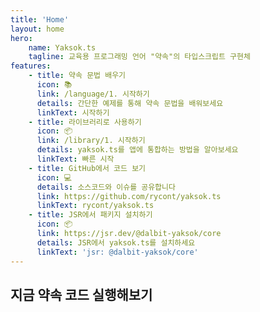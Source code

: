 ```yaml
---
title: 'Home'
layout: home
hero:
    name: Yaksok.ts
    tagline: 교육용 프로그래밍 언어 "약속"의 타입스크립트 구현체
features:
    - title: 약속 문법 배우기
      icon: 📚
      link: /language/1. 시작하기
      details: 간단한 예제를 통해 약속 문법을 배워보세요
      linkText: 시작하기
    - title: 라이브러리로 사용하기
      icon: 📦
      link: /library/1. 시작하기
      details: yaksok.ts를 앱에 통합하는 방법을 알아보세요
      linkText: 빠른 시작
    - title: GitHub에서 코드 보기
      icon: 💻
      details: 소스코드와 이슈를 공유합니다
      link: https://github.com/rycont/yaksok.ts
      linkText: rycont/yaksok.ts
    - title: JSR에서 패키지 설치하기
      icon: 📦
      link: https://jsr.dev/@dalbit-yaksok/core
      details: JSR에서 yaksok.ts를 설치하세요
      linkText: 'jsr: @dalbit-yaksok/core'
---
```


<script setup>
import CodeRunner from "../docs-component/code-runner.vue"

const DEFAULT_CODE = `약속, 키가 (키)cm이고 몸무게가 (몸무게)일 때 비만도
    결과: 몸무게 / (키 / 100 * 키 / 100)

비만도: 키가 (170)cm이고 몸무게가 (70)일 때 비만도

비만도 보여주기
비만도 보여줄까말까`

const codeFromUrl = (globalThis.location && new URL(globalThis.location.href).searchParams.get('code')) || DEFAULT_CODE
</script>

## 지금 약속 코드 실행해보기

<CodeRunner id="demo-code-runner" :code="codeFromUrl" />

